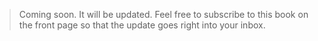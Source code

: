 > Coming soon. It will be updated. Feel free to subscribe to this book on the front page so that the update goes right into your inbox.
